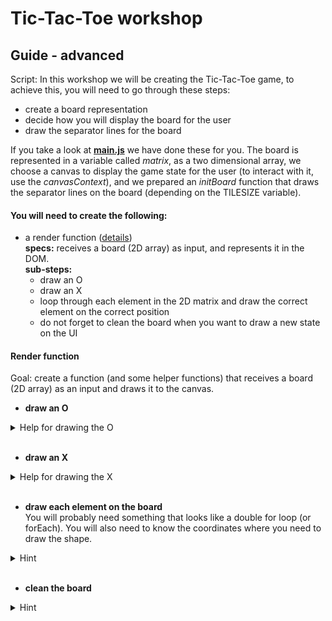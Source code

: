 # Tic-Tac-Toe workshop
## Guide - advanced

Script:
In this workshop we will be creating the Tic-Tac-Toe game, to achieve this,
you will need to go through these steps:
- create a board representation
- decide how you will display the board for the user
- draw the separator lines for the board

If you take a look at **[main.js](/starter-advanced/main.js)** we have done these for you. The board is represented in a variable called _matrix_, as a two dimensional array, we choose a canvas to display the game state for the user (to interact with it, use the _canvasContext_), and we prepared an _initBoard_ function that draws the separator lines on the board (depending on the TILESIZE variable).

#### You will need to create the following:
- a render function ([details](#render-function))  
**specs:** receives a board (2D array) as input, and represents it in the DOM.  
**sub-steps:**
  - draw an O
  - draw an X
  - loop through each element in the 2D matrix and draw the correct element on the correct position
  - do not forget to clean the board when you want to draw a new state on the UI


#### Render function

Goal: create a function (and some helper functions) that receives a board (2D array) as an input and draws it to the canvas.

- **draw an O**
<details>
 <summary>Help for drawing the O</summary>
https://www.w3schools.com/tags/canvas_arc.asp
</details>
<br>

- **draw an X**
<details>
 <summary>Help for drawing the X</summary>
https://stackoverflow.com/a/12835725/2020696
</details>
<br>  

- **draw each element on the board**  
You will probably need something that looks like a double for loop (or forEach). You will also need to know the coordinates where you need to draw the shape.
<details>
 <summary>Hint</summary>
You will probably need to calculate the center of the cell you what to draw in based on the coordinates of it. (Like the center of the first cell if each cell (coordinates 0,0) has a height and width of 100) is at 50,50.  
The code will probably resemble this:  
```
var cellCenterX = boardX * tileSize + tileSize/2
```
</details>
<br>

- **clean the board**
<details>
  <summary>Hint</summary>
  Probably you could take use of [clearRect](https://github.com/LetsCodeBP/the-snake-workshop/blob/master/reference.md#clear-the-board) function defined on the canvas context.
</details>
